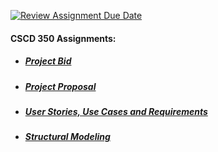 [![Review Assignment Due Date](https://classroom.github.com/assets/deadline-readme-button-24ddc0f5d75046c5622901739e7c5dd533143b0c8e959d652212380cedb1ea36.svg)](https://classroom.github.com/a/32B92nwd)

#### CSCD 350 Assignments:
- ##### [Project Bid](https://github.com/Sanmeet-EWU/github-teams-project-bid-ctrl-freaks/tree/main/project-bid)
- ##### [Project Proposal](https://github.com/Sanmeet-EWU/github-teams-project-bid-ctrl-freaks/tree/main/project-proposal)
- ##### [User Stories, Use Cases and Requirements](https://github.com/Sanmeet-EWU/github-teams-project-bid-ctrl-freaks/tree/main/user-stories_use-cases_requirements)
- ##### [Structural Modeling](https://github.com/Sanmeet-EWU/github-teams-project-bid-ctrl-freaks/tree/main/structural-modeling)
